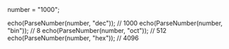 <cfscript>
  number = "1000";

  echo(ParseNumber(number, "dec")); // 1000
  echo(ParseNumber(number, "bin")); // 8
  echo(ParseNumber(number, "oct")); // 512
  echo(ParseNumber(number, "hex")); // 4096
</cfscript>

